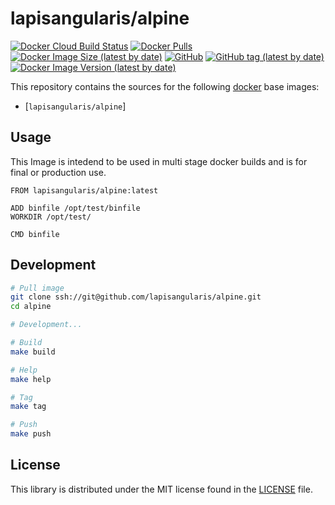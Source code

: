 lapisangularis/alpine
========================
[![Docker Cloud Build Status](https://img.shields.io/docker/cloud/build/lapisangularis/alpine)](https://hub.docker.com/r/lapisangularis/alpine)
[![Docker Pulls](https://img.shields.io/docker/pulls/lapisangularis/alpine)](https://hub.docker.com/r/lapisangularis/alpine)
[![Docker Image Size (latest by date)](https://img.shields.io/docker/image-size/lapisangularis/alpine)](https://hub.docker.com/r/lapisangularis/alpine)
[![GitHub](https://img.shields.io/github/license/lapisangularis/alpine)](https://github.com/lapisangularis/alpine/blob/master/LICENSE)
[![GitHub tag (latest by date)](https://img.shields.io/github/v/tag/lapisangularis/alpine)](https://github.com/lapisangularis/alpine/tags)
[![Docker Image Version (latest by date)](https://img.shields.io/docker/v/lapisangularis/alpine)](https://hub.docker.com/r/lapisangularis/alpine)

This repository contains the sources for the following [docker](https://docker.io) base images:
- [`lapisangularis/alpine`]

## Usage

This Image is intedend to be used in multi stage docker builds and is for final or production use.

```
FROM lapisangularis/alpine:latest

ADD binfile /opt/test/binfile
WORKDIR /opt/test/

CMD binfile

```
## Development

```bash
# Pull image
git clone ssh://git@github.com/lapisangularis/alpine.git
cd alpine

# Development...

# Build
make build

# Help
make help

# Tag
make tag

# Push
make push
```
## License

This library is distributed under the MIT license found in the [LICENSE](./LICENSE)
file.
